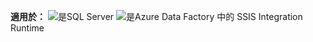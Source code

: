 <Token>**適用於：** ![是](media/yes.png)SQL Server ![是](media/yes.png)Azure Data Factory 中的 SSIS Integration Runtime</Token>

